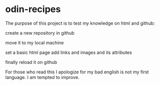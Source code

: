 # odin-recipes
The purpose of this project is to test my knowledge on html and github:

create a new repository in github

move it to my local machine 

set a basic html page add links and images and its attributes

finally reload it on github

For those who read this I apologize for my bad english is not my first language. I am tempted to improve.